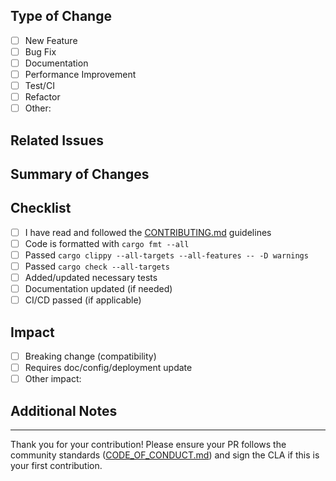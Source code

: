 <!--
Pull Request Template for RustFS
-->

## Type of Change
- [ ] New Feature
- [ ] Bug Fix
- [ ] Documentation
- [ ] Performance Improvement
- [ ] Test/CI
- [ ] Refactor
- [ ] Other:

## Related Issues
<!-- List related Issue numbers, e.g. #123 -->

## Summary of Changes
<!-- Briefly describe the main changes and motivation for this PR -->

## Checklist
- [ ] I have read and followed the [CONTRIBUTING.md](CONTRIBUTING.md) guidelines
- [ ] Code is formatted with `cargo fmt --all`
- [ ] Passed `cargo clippy --all-targets --all-features -- -D warnings`
- [ ] Passed `cargo check --all-targets`
- [ ] Added/updated necessary tests
- [ ] Documentation updated (if needed)
- [ ] CI/CD passed (if applicable)

## Impact
- [ ] Breaking change (compatibility)
- [ ] Requires doc/config/deployment update
- [ ] Other impact:

## Additional Notes
<!-- Any extra information for reviewers -->

---

Thank you for your contribution! Please ensure your PR follows the community standards ([CODE_OF_CONDUCT.md](CODE_OF_CONDUCT.md)) and sign the CLA if this is your first contribution.
